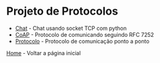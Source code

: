 # Projeto de Protocolos

+ [Chat](Chat) - Chat usando socket TCP com python
+ [CoAP](Coap) - Protocolo de comunicando seguindo RFC 7252
+ [Protocolo](Protocolo) - Protocolo de comunicação ponto a ponto

[Home](..) - Voltar a página inicial



